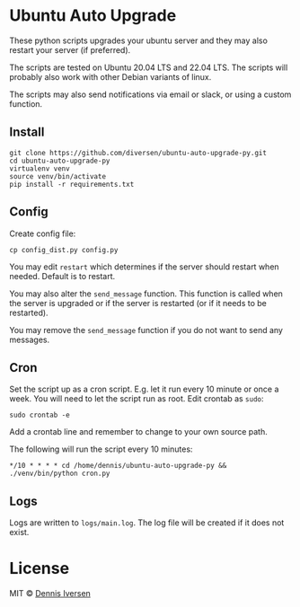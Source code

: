 # Ubuntu Auto Upgrade

These python scripts upgrades your ubuntu server and they may also restart your server (if preferred).

The scripts are tested on Ubuntu 20.04 LTS and 22.04 LTS. The scripts will probably also work with other Debian variants of linux. 

The scripts may also send notifications via email or slack, or using a custom function.

## Install

    git clone https://github.com/diversen/ubuntu-auto-upgrade-py.git
    cd ubuntu-auto-upgrade-py
    virtualenv venv
    source venv/bin/activate
    pip install -r requirements.txt

## Config

Create config file:

    cp config_dist.py config.py

You may edit `restart` which determines if the server should restart when needed. Default is to restart.

You may also alter the `send_message` function. This function is called when the server is upgraded or
if the server is restarted (or if it needs to be restarted).

You may remove the `send_message` function if you do not want to send any messages.

## Cron

Set the script up as a cron script. E.g. let it run every 10 minute or once a week.
You will need to let the script run as root. Edit crontab as `sudo`: 

    sudo crontab -e

Add a crontab line and remember to change to your own source path. 

The following will run the script every 10 minutes:

    */10 * * * * cd /home/dennis/ubuntu-auto-upgrade-py && ./venv/bin/python cron.py

## Logs

Logs are written to `logs/main.log`. The log file will be created if it does not exist.  

# License

MIT © [Dennis Iversen](https://github.com/diversen)
